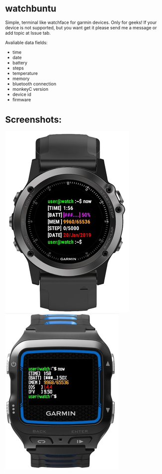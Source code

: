 # watchbuntu
Simple, terminal like watchface for garmin devices. Only for geeks! If your device is not supported, but you want get it please send me a message or add topic at Issue tab.

Avaliable data fields:
- time
- date
- battery
- steps
- temperature
- memory
- bluetooth connection
- monkeyC version
- device id
- firmware

# Screenshots:
![](https://raw.githubusercontent.com/Shhatrat/watchbuntu/master/screenshots/fenix3.jpg)
![](https://raw.githubusercontent.com/Shhatrat/watchbuntu/master/screenshots/fr920xt.jpg)
